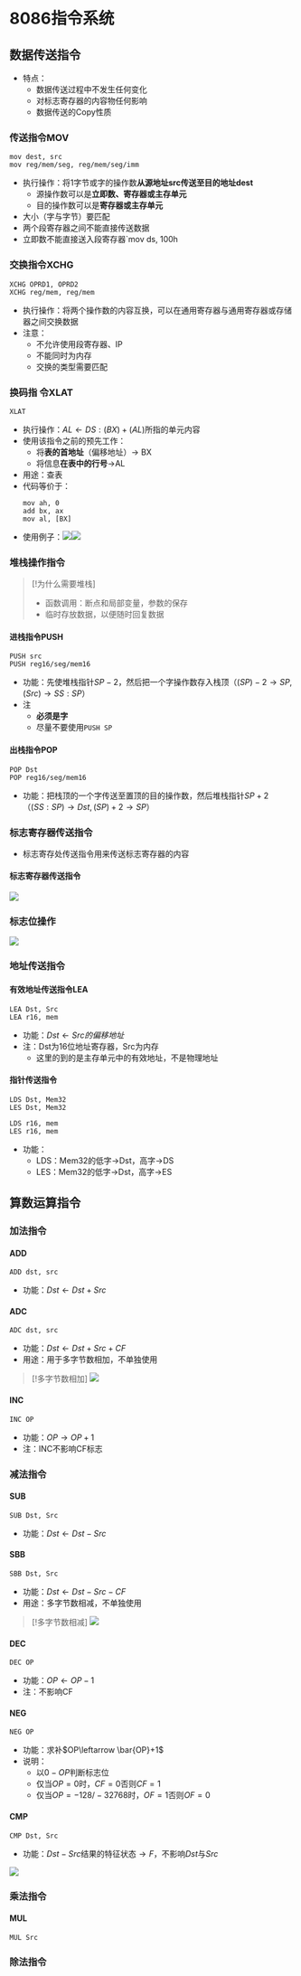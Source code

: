 # 8086指令系统
## 数据传送指令
- 特点：
	- 数据传送过程中不发生任何变化
	- 对标志寄存器的内容物任何影响
	- 数据传送的Copy性质
### 传送指令MOV
```assembly
mov dest, src
mov reg/mem/seg, reg/mem/seg/imm
```
- 执行操作：将1字节或字的操作数**从源地址src传送至目的地址dest**
	- 源操作数可以是**立即数、寄存器或主存单元**
	- 目的操作数可以是**寄存器或主存单元**
- 大小（字与字节）要匹配
- 两个段寄存器之间不能直接传送数据
- 立即数不能直接送入段寄存器`mov ds, 100h

### 交换指令XCHG
```assembly
XCHG OPRD1, OPRD2
XCHG reg/mem, reg/mem
```
- 执行操作：将两个操作数的内容互换，可以在通用寄存器与通用寄存器或存储器之间交换数据
- 注意：
	- 不允许使用段寄存器、IP
	- 不能同时为内存
	- 交换的类型需要匹配

### 换码指 令XLAT
```assembly
XLAT
```
- 执行操作：$AL\leftarrow DS:(BX)+(AL)$所指的单元内容
- 使用该指令之前的预先工作：
	- 将**表的首地址**（偏移地址）$\rightarrow$ BX
	- 将信息**在表中的行号**$\rightarrow$AL
- 用途：查表
- 代码等价于：
	```assembly
	mov ah, 0
	add bx, ax
	mov al, [BX]
	```
- 使用例子：![](https://raw.githubusercontent.com/alwaysmissin/picgo/main/20221206145358.png)![](https://raw.githubusercontent.com/alwaysmissin/picgo/main/20221206145410.png)
### 堆栈操作指令
>[!为什么需要堆栈]
>- 函数调用：断点和局部变量，参数的保存
>- 临时存放数据，以便随时回复数据
#### 进栈指令PUSH
```assembly
PUSH src
PUSH reg16/seg/mem16
```
- 功能：先使堆栈指针$SP-2$，然后把一个字操作数存入栈顶（$(SP)-2\rightarrow SP, (Src)\rightarrow SS:SP$）
- 注
	- **必须是字**
	- 尽量不要使用`PUSH SP`
#### 出栈指令POP
```assembly
POP Dst
POP reg16/seg/mem16
```
- 功能：把栈顶的一个字传送至置顶的目的操作数，然后堆栈指针$SP+2$（$(SS:SP)\rightarrow Dst, (SP)+2\rightarrow SP$）

### 标志寄存器传送指令
- 标志寄存处传送指令用来传送标志寄存器的内容
#### 标志寄存器传送指令
![](https://raw.githubusercontent.com/alwaysmissin/picgo/main/20221206151609.png)
### 标志位操作
![](https://raw.githubusercontent.com/alwaysmissin/picgo/main/20221206152011.png)

### 地址传送指令
#### 有效地址传送指令LEA
```assembly
LEA Dst, Src
LEA r16, mem
```
- 功能：$Dst\leftarrow Src的偏移地址$
- 注：Dst为16位地址寄存器，Src为内存
	- 这里的到的是主存单元中的有效地址，不是物理地址
#### 指针传送指令
```assembly
LDS Dst, Mem32
LES Dst, Mem32

LDS r16, mem
LES r16, mem
```
- 功能：
	- LDS：Mem32的低字$\rightarrow$Dst，高字$\rightarrow$DS
	- LES：Mem32的低字$\rightarrow$Dst，高字$\rightarrow$ES

## 算数运算指令
### 加法指令
#### ADD
```assembly
ADD dst, src
```
- 功能：$Dst\leftarrow Dst+Src$
#### ADC
```assembly
ADC dst, src
```
- 功能：$Dst \leftarrow Dst + Src + CF$
- 用途：用于多字节数相加，不单独使用
> [!多字节数相加]
> ![](https://raw.githubusercontent.com/alwaysmissin/picgo/main/20221206153219.png)
#### INC
```assembly
INC OP
```
- 功能：$OP\rightarrow OP +1$
- 注：INC不影响CF标志
### 减法指令
#### SUB
```assembly
SUB Dst, Src
```
- 功能：$Dst\leftarrow Dst-Src$
#### SBB
```assembly
SBB Dst, Src
```
- 功能：$Dst\leftarrow Dst-Src-CF$
- 用途：多字节数相减，不单独使用
> [!多字节数相减]
> ![](https://raw.githubusercontent.com/alwaysmissin/picgo/main/20221206153536.png)
#### DEC
```assembly
DEC OP
```
- 功能：$OP\leftarrow OP -1$
- 注：不影响CF
#### NEG
```assembly
NEG OP
```
- 功能：求补$OP\leftarrow \bar{OP}+1$
- 说明：
	- 以$0-OP$判断标志位
	- 仅当$OP=0$时，$CF=0$否则$CF=1$
	- 仅当$OP=-128 /-32768$时，$OF=1$否则$OF=0$
#### CMP
```assembly
CMP Dst, Src
```
- 功能：$Dst-Src$结果的特征状态$\rightarrow F$，不影响$Dst$与$Src$

![](https://raw.githubusercontent.com/alwaysmissin/picgo/main/20221206154040.png)

### 乘法指令
#### MUL
```assembly
MUL Src
```
### 除法指令
